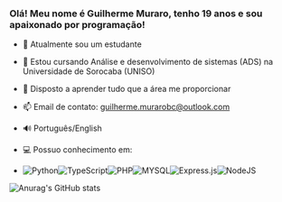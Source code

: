 ### Olá! Meu nome é Guilherme Muraro, tenho 19 anos e sou apaixonado por programação!

- 🔭 Atualmente sou um estudante
- 🌱 Estou cursando Análise e desenvolvimento de sistemas (ADS) na Universidade de Sorocaba (UNISO)
- 👯 Disposto a aprender tudo que a área me proporcionar
- 📫 Email de contato: guilherme.murarobc@outlook.com
- 🔊 Português/English
- 💻 Possuo conhecimento em:

- ![Python](https://img.shields.io/badge/Python-FFD43B?style=for-the-badge&logo=python&logoColor=blue)![TypeScript](https://img.shields.io/badge/typescript-%23007ACC.svg?style=for-the-badge&logo=typescript&logoColor=white)![PHP](https://img.shields.io/badge/php-%23777BB4.svg?style=for-the-badge&logo=php&logoColor=white)![MYSQL](https://img.shields.io/badge/MySQL-005C84?style=for-the-badge&logo=mysql&logoColor=white)![Express.js](https://img.shields.io/badge/express.js-%23404d59.svg?style=for-the-badge&logo=express&logoColor=%2361DAFB)![NodeJS](https://img.shields.io/badge/node.js-6DA55F?style=for-the-badge&logo=node.js&logoColor=white)


![Anurag's GitHub stats](https://github-readme-stats.vercel.app/api?username=MuraroGuilherme&show_icons=true&theme=transparent)

